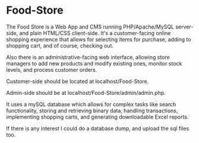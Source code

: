 # Food-Store

The Food Store is a Web App and CMS running PHP/Apache/MySQL server-side, and plain HTML/CSS client-side.
It's a customer-facing online shopping experience that allows for selecting items for purchase, adding to shopping cart, and of course, checking out. 

Also there is an administrative-facing web interface, allowing store managers to add new products and modify existing ones, monitor stock levels, and process customer orders.

Customer-side should be located at localhost/Food-Store.

Admin-side should be at localhost/Food-Store/admin/admin.php.

It uses a mySQL database which allows for complex tasks like search functionality, storing and retrieving binary data, handling transactions, implementing shopping carts, and generating downloadable Excel reports.

If there is any interest I could do a database dump, and upload the sql files too.
